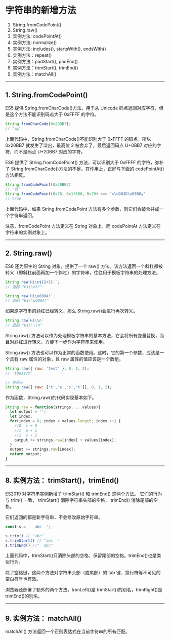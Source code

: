 # 字符串的新增方法

1. String.fromCodePoint()
2. String.raw()
3. 实例方法: codePointAt()
4. 实例方法: normalize()
5. 实例方法: includes(), startsWith(), endsWith()
6. 实例方法：repeat()
7. 实例方法：padStart(), padEnd()
8. 实例方法：trimStart(), trimEnd()
9. 实例方法：matchAll()

---

## 1. String.fromCodePoint()

ES5 提供 String.fromCharCode()方法，用于从 Unicode 码点返回对应字符，但是这个方法不能识别码点大于 0xFFFF 的字符。

``` js
String.fromCharCode(0x20BB7);
// "ஷ"
```

上面代码中，String.fromCharCode()不能识别大于 0xFFFF 的码点，所以 0x20BB7 就发生了溢出，最高位 2 被舍弃了，最后返回码点 U+0BB7 对应的字符，而不是码点 U+20BB7 对应的字符。

ES6 提供了 String.fromCodePoint() 方法，可以识别大于 0xFFFF 的字符，弥补了 String.fromCharCode()方法的不足。在作用上，正好与下面的 codePointAt()方法相反。

``` js
String.fromCodePoint(0x20BB7)
// "𠮷"
String.fromCodePoint(0x78, 0x1f680, 0x79) === 'x\uD83D\uDE80y'
// true
```

上面代码中，如果 String.fromCodePoint 方法有多个参数，则它们会被合并成一个字符串返回。

注意，fromCodePoint 方法定义在 String 对象上，而 codePointAt 方法定义在字符串的实例对象上。

---

## 2. String.raw()

ES6 还为原生的 String 对象，提供了一个 raw() 方法。该方法返回一个斜杠都被转义（即斜杠前面再加一个斜杠）的字符串，往往用于模板字符串的处理方法。

``` js
String.raw`Hi\n${2+3}!`;
// 返回 "Hi\\n5!"

String.raw`Hi\u000A!`;
// 返回 "Hi\\u000A!"
```

如果原字符串的斜杠已经转义，那么 String.raw()会进行再次转义。

``` js
String.raw`Hi\\n`
// 返回 "Hi\\\\n"
```

String.raw() 方法可以作为处理模板字符串的基本方法，它会将所有变量替换，而且对斜杠进行转义，方便下一步作为字符串来使用。

String.raw() 方法也可以作为正常的函数使用。这时，它的第一个参数，应该是一个具有 raw 属性的对象，且 raw 属性的值应该是一个数组。

``` js
String.raw({ raw: 'test' }, 0, 1, 2);
// 't0e1s2t'

// 等同于
String.raw({ raw: ['t','e','s','t']}, 0, 1, 2);
```

作为函数，String.raw()的代码实现基本如下。

``` js
String.raw = function(strings, ...values){
  let output = '';
  let index;
  for(index = 0; index < values.length; index ++) {
    //0  t + 0
    //1  e + 1
    //2  s + 2
    output += strings.raw[index] + values[index];
  }
  output += strings.raw[index];
  return output;
}
```
---

## 8. 实例方法： trimStart()，trimEnd()

ES2019 对字符串实例新增了 trimStart() 和 trimEnd() 这两个方法。
它们的行为与 trim() 一致， trimStart() 消除字符串头部的空格， trimEnd() 消除尾部的空格。

它们返回的都是新字符串，不会修改原始字符串。

``` js
const s = '  abc  ';

s.trim() // "abc"
s.trimStart() // "abc  "
s.trimEnd() //"  abc"
```

上面代码中，trimStart()只消除头部的空格，保留尾部的空格。trimEnd()也是类似行为。

除了空格键，这两个方法对字符串头部（或尾部）的 tab 键、换行符等不可见的空白符号也有效。

浏览器还部署了额外的两个方法，trimLeft()是 trimStart()的别名，trimRight()是 trimEnd()的别名。

--- 

## 9. 实例方法： matchAll()

matchAll() 方法返回一个正则表达式在当前字符串的所有匹配。